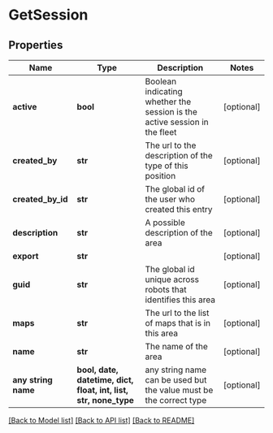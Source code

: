 # GetSession


## Properties
Name | Type | Description | Notes
------------ | ------------- | ------------- | -------------
**active** | **bool** | Boolean indicating whether the session is the active session in the fleet | [optional] 
**created_by** | **str** | The url to the description of the type of this position | [optional] 
**created_by_id** | **str** | The global id of the user who created this entry | [optional] 
**description** | **str** | A possible description of the area | [optional] 
**export** | **str** |  | [optional] 
**guid** | **str** | The global id unique across robots that identifies this area | [optional] 
**maps** | **str** | The url to the list of maps that is in this area | [optional] 
**name** | **str** | The name of the area | [optional] 
**any string name** | **bool, date, datetime, dict, float, int, list, str, none_type** | any string name can be used but the value must be the correct type | [optional]

[[Back to Model list]](../README.md#documentation-for-models) [[Back to API list]](../README.md#documentation-for-api-endpoints) [[Back to README]](../README.md)


